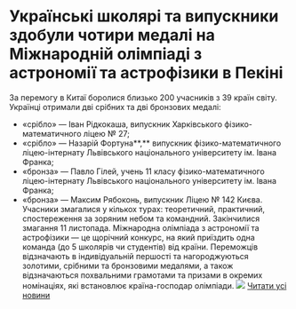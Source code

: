 # Українські школярі та випускники здобули чотири медалі на Міжнародній олімпіаді з астрономії та астрофізики в Пекіні
За перемогу в Китаї боролися близько 200 учасників з 39 країн світу.
Українці отримали дві срібних та дві бронзових медалі:
- «срібло» — Іван Рідкокаша, випускник Харківського фізико-математичного ліцею № 27;
- «срібло» — Назарій Фортуна**,** випускник фізико-математичного ліцею-інтернату Львівського національного університету ім. Івана Франка;
- «бронза» — Павло Гілей, учень 11 класу фізико-математичного ліцею-інтернату Львівського національного університету ім. Івана Франка;
- «бронза» — Максим Рябоконь, випускник Ліцею № 142 Києва.
Учасники змагалися у кількох турах: теоретичний, практичний, спостереження за зоряним небом та командний.
Закінчилися змагання 11 листопада.
Міжнародна олімпіада з астрономії та астрофізики — це щорічний конкурс, на який приїздить одна команда (до 5 школярів чи студентів) від країни. Переможців відзначають в індивідуальній першості та нагороджуються золотими, срібними та бронзовими медалями, а також відзначаються похвальними грамотами та призами в окремих номінаціях, які встановлює країна-господар олімпіади.
![](/images/українські-школярі-та-випускники-здобули-чотири-медалі-на/medium.jpg)
[Читати усі новини](/news)

